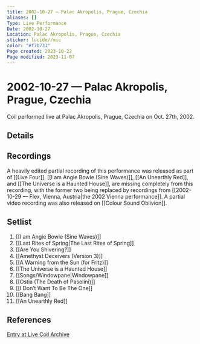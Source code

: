```yaml
---
title: 2002-10-27 — Palac Akropolis, Prague, Czechia
aliases: []
Type: Live Performance
Date: 2002-10-27
Location: Palac Akropolis, Prague, Czechia
sticker: lucide//mic
color: "#f7b731"
Page created: 2023-10-22
Page modified: 2023-11-07
---
```


# 2002-10-27 — Palac Akropolis, Prague, Czechia

Coil performed live at Palac Akropolis, Prague, Czechia on Oct. 27th, 2002.

## Details


## Recordings

A heavily edited partial recording of this performance was released as part of [[Live Four]]. [[I am Angie Bowie (Sine Waves)]], [[An Unearthly Red]], and [[The Universe is a Haunted House]], are missing completely from this recording, with the former two being replaced by recordings from [[2002-10-29 — Flex, Vienna, Austria|the 2002 Vienna performance]]. A partial video recording was also released on [[Colour Sound Oblivion]].

## Setlist
1. [[I am Angie Bowie (Sine Waves)]]
2. [[Last Rites of Spring|The Last Rites of Spring]]
3. [[Are You Shivering?]]
4. [[Amethyst Deceivers (Version 3)]]
5. [[A Warning from the Sun (for Fritz)]]
6. [[The Universe is a Haunted House]]
7. [[Songs/Windowpane|Windowpane]]
8. [[Ostia (The Death of Pasolini)]]
9. [[I Don’t Want To Be The One]]
10. [[Bang Bang]]
11. [[An Unearthly Red]]

## References

[Entry at Live Coil Archive](https://live-coil-archive.com/2002-sept-oct/2002-palac-akropolis/)
